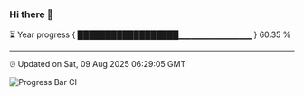 ### Hi there 👋

⏳ Year progress { ██████████████████▁▁▁▁▁▁▁▁▁▁▁▁ } 60.35 %

---

⏰ Updated on Sat, 09 Aug 2025 06:29:05 GMT

![Progress Bar CI](https://github.com/liununu/liununu/workflows/Progress%20Bar%20CI/badge.svg)
